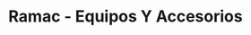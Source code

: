---
title: "Ramac - Equipos Y Accesorios"
url: /managua/ramac-equipos-y-accesorios/
shop: piezas de automóviles
---